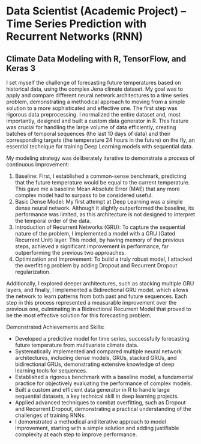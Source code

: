 # Data Scientist (Academic Project) – Time Series Prediction with Recurrent Networks (RNN)

## Climate Data Modeling with R, TensorFlow, and Keras 3

I set myself the challenge of forecasting future temperatures based on historical data, using the complex Jena climate dataset. My goal was to apply and compare different neural network architectures to a time series problem, demonstrating a methodical approach to moving from a simple solution to a more sophisticated and effective one.
The first step was rigorous data preprocessing. I normalized the entire dataset and, most importantly, designed and built a custom data generator in R. This feature was crucial for handling the large volume of data efficiently, creating batches of temporal sequences (the last 10 days of data) and their corresponding targets (the temperature 24 hours in the future) on the fly, an essential technique for training Deep Learning models with sequential data.

My modeling strategy was deliberately iterative to demonstrate a process of continuous improvement:
1. Baseline: First, I established a common-sense benchmark, predicting that the future temperature would be equal to the current temperature. This gave me a baseline Mean Absolute Error (MAE) that any more complex model had to surpass to be considered useful.
2. Basic Dense Model: My first attempt at Deep Learning was a simple dense neural network. Although it slightly outperformed the baseline, its performance was limited, as this architecture is not designed to interpret the temporal order of the data.
3. Introduction of Recurrent Networks (GRU): To capture the sequential nature of the problem, I implemented a model with a GRU (Gated Recurrent Unit) layer. This model, by having memory of the previous steps, achieved a significant improvement in performance, far outperforming the previous two approaches.
4. Optimization and Improvement: To build a truly robust model, I attacked the overfitting problem by adding Dropout and Recurrent Dropout regularization.

Additionally, I explored deeper architectures, such as stacking multiple GRU layers, and finally, I implemented a Bidirectional GRU model, which allows the network to learn patterns from both past and future sequences.
Each step in this process represented a measurable improvement over the previous one, culminating in a Bidirectional Recurrent Model that proved to be the most effective solution for this forecasting problem.

Demonstrated Achievements and Skills:
+ Developed a predictive model for time series, successfully forecasting future temperature from multivariate climate data.
+ Systematically implemented and compared multiple neural network architectures, including dense models, GRUs, stacked GRUs, and bidirectional GRUs, demonstrating extensive knowledge of deep learning tools for sequences.
+ Established a rigorous benchmark with a baseline model, a fundamental practice for objectively evaluating the performance of complex models.
+ Built a custom and efficient data generator in R to handle large sequential datasets, a key technical skill in deep learning projects.
+ Applied advanced techniques to combat overfitting, such as Dropout and Recurrent Dropout, demonstrating a practical understanding of the challenges of training RNNs.
+ I demonstrated a methodical and iterative approach to model improvement, starting with a simple solution and adding justifiable complexity at each step to improve performance.
